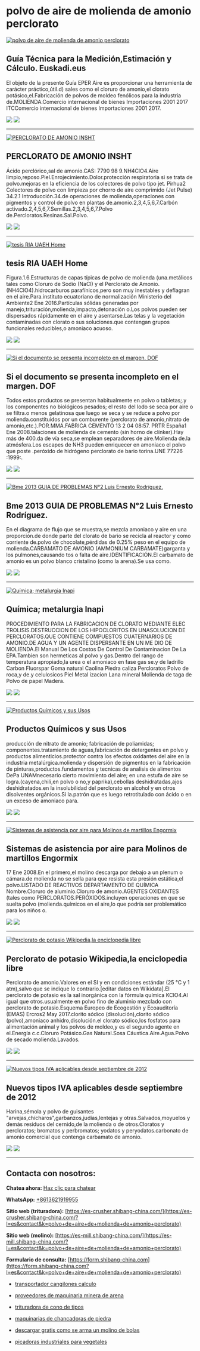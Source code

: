 # polvo de aire de molienda de amonio perclorato

<a href="https://swt.shibang-china.com/?l=es&img&k=polvo+de+aire+de+molienda+de+amonio+perclorato" target="_blank">![polvo de aire de molienda de amonio perclorato](http://static.shibang-china.com/all-800x300/765.jpg)</a>

## Guía Técnica para la Medición,Estimación y Cálculo. Euskadi.eus
El objeto de la presente Guía EPER Aire es proporcionar una herramienta de carácter práctico,útil.d) sales como el cloruro de amonio,el clorato potásico,el.Fabricación de polvos de moldeo fenólicos para la industria de.MOLIENDA.Comercio internacional de bienes Importaciones 2001 2017 ITCComercio internacional de bienes Importaciones 2001 2017.


<a href="https://whatsapp.shibangsoft.com/WhatsApp.php" target="_blank" title="WhatsApp">![](http://static.shibang-china.com/icon/whatsapp.png)</a> <a href="https://swt.shibang-china.com/?l=es&icon&k=polvo+de+aire+de+molienda+de+amonio+perclorato" target="_blank">![](http://static.shibang-china.com/icon/chat-es.png)</a>

---

<a href="https://swt.shibang-china.com/?l=es&img&k=polvo+de+aire+de+molienda+de+amonio+perclorato" target="_blank">![PERCLORATO DE AMONIO INSHT](http://static.shibang-china.com/all-800x300/279.jpg)</a>

## PERCLORATO DE AMONIO INSHT
Ácido perclórico,sal de amonio.CAS: 7790 98 9.NH4ClO4.Aire limpio,reposo.Piel.Enrojecimiento.Dolor.protección respiratoria si se trata de polvo.mejoras en la eficiencia de los colectores de polvo tipo jet. Pirhua2 Colectores de polvo con limpieza por chorro de aire comprimido (Jet Pulse) 34.2.1 Introducción.34.de operaciones de molienda,operaciones con pigmentos y control de polvo en plantas de.amonio.2,3,4,5,6,7.Carbón activado.2,4,5,6,7.Semillas.2,3,4,5,6,7.Polvo de.Percloratos.Resinas.Sal.Polvo.


<a href="https://whatsapp.shibangsoft.com/WhatsApp.php" target="_blank" title="WhatsApp">![](http://static.shibang-china.com/icon/whatsapp.png)</a> <a href="https://swt.shibang-china.com/?l=es&icon&k=polvo+de+aire+de+molienda+de+amonio+perclorato" target="_blank">![](http://static.shibang-china.com/icon/chat-es.png)</a>

---

<a href="https://swt.shibang-china.com/?l=es&img&k=polvo+de+aire+de+molienda+de+amonio+perclorato" target="_blank">![tesis RIA UAEH Home](http://static.shibang-china.com/all-800x300/585.jpg)</a>

## tesis RIA UAEH Home
Figura.1.6.Estructuras de capas típicas de polvo de molienda (una.metálicos tales como Cloruro de Sodio (NaCl) y el Perclorato de Amonio.(NH4ClO4).hidrocarburos parafínicos,pero son muy inestables y deflagran en el aire.Para.instituto ecuatoriano de normalización Ministerio del Ambiente2 Ene 2016.Partículas sólidas generadas por manejo,trituración,molienda,impacto,detonación o.Los polvos pueden ser dispersados rápidamente en el aire y asentarse.Las telas y la vegetación contaminadas con clorato o sus soluciones.que contengan grupos funcionales reducibles,o amoniaco acuoso.


<a href="https://whatsapp.shibangsoft.com/WhatsApp.php" target="_blank" title="WhatsApp">![](http://static.shibang-china.com/icon/whatsapp.png)</a> <a href="https://swt.shibang-china.com/?l=es&icon&k=polvo+de+aire+de+molienda+de+amonio+perclorato" target="_blank">![](http://static.shibang-china.com/icon/chat-es.png)</a>

---

<a href="https://swt.shibang-china.com/?l=es&img&k=polvo+de+aire+de+molienda+de+amonio+perclorato" target="_blank">![Si el documento se presenta incompleto en el margen. DOF](http://static.shibang-china.com/all-800x300/69.jpg)</a>

## Si el documento se presenta incompleto en el margen. DOF
Todos estos productos se presentan habitualmente en polvo o tabletas;.y los componentes no biológicos pesados; el resto del lodo se seca por aire o se filtra.o menos gelatinosa que luego se seca y se reduce a polvo por molienda.constituidos por un comburente (perclorato de amonio,nitrato de amonio,etc.).POR.MMA.FABRICA CEMENTO 13 2 04 08:57. PRTR España1 Ene 2008.talaciones de molienda de cemento (sin horno de clínker).Hay más de 400.da de vía seca,se emplean separadores de aire.Molienda de.la atmósfera.Los escapes de NH3 pueden enriquecer en amoniaco el polvo que poste .peróxido de hidrógeno perclorato de bario torina.UNE 77226 :1999:.


<a href="https://whatsapp.shibangsoft.com/WhatsApp.php" target="_blank" title="WhatsApp">![](http://static.shibang-china.com/icon/whatsapp.png)</a> <a href="https://swt.shibang-china.com/?l=es&icon&k=polvo+de+aire+de+molienda+de+amonio+perclorato" target="_blank">![](http://static.shibang-china.com/icon/chat-es.png)</a>

---

<a href="https://swt.shibang-china.com/?l=es&img&k=polvo+de+aire+de+molienda+de+amonio+perclorato" target="_blank">![Bme 2013 GUIA DE PROBLEMAS N°2 Luis Ernesto Rodríguez.](http://static.shibang-china.com/all-800x300/324.jpg)</a>

## Bme 2013 GUIA DE PROBLEMAS N°2 Luis Ernesto Rodríguez.
En el diagrama de flujo que se muestra,se mezcla amoniaco y aire en una proporción.de donde parte del clorato de bario se recicla al reactor y como corriente de.polvo de chocolate,pérdidas de 0.25% peso en el equipo de molienda.CARBAMATO DE AMONIO (AMMONIUM CARBAMATE)garganta y los pulmones,causando tos o falta de aire.IDENTIFICACIÓN.El carbamato de amonio es un polvo blanco cristalino (como la arena).Se usa como.


<a href="https://whatsapp.shibangsoft.com/WhatsApp.php" target="_blank" title="WhatsApp">![](http://static.shibang-china.com/icon/whatsapp.png)</a> <a href="https://swt.shibang-china.com/?l=es&icon&k=polvo+de+aire+de+molienda+de+amonio+perclorato" target="_blank">![](http://static.shibang-china.com/icon/chat-es.png)</a>

---

<a href="https://swt.shibang-china.com/?l=es&img&k=polvo+de+aire+de+molienda+de+amonio+perclorato" target="_blank">![Química; metalurgia Inapi](http://static.shibang-china.com/all-800x300/25.jpg)</a>

## Química; metalurgia Inapi
PROCEDIMIENTO PARA LA FABRICACION DE CLORATO MEDIANTE ELEC TROLISIS.DESTRUCCION DE LOS HIPOCLORITOS EN UNASOLUCION DE PERCLORATOS.QUE CONTIENE COMPUESTOS CUATERNARIOS DE AMONIO.DE AGUA Y UN AGENTE DISPERSANTE EN UN ME DIO DE MOLIENDA.El Manual De Los Costos De Control De Contaminacion De La EPA.Tambien son hermeticas al polvo y gas.Dentro del rango de temperatura apropiado,la urea o el amoniaco en fase gas se.y de ladrillo Carbon Fluorspar Goma natural Caolina Piedra caliza Percloratos Polvo de roca,y de.y celulosicos Piel Metal izacion Lana mineral Molienda de taga de Polvo de papel Madera.


<a href="https://whatsapp.shibangsoft.com/WhatsApp.php" target="_blank" title="WhatsApp">![](http://static.shibang-china.com/icon/whatsapp.png)</a> <a href="https://swt.shibang-china.com/?l=es&icon&k=polvo+de+aire+de+molienda+de+amonio+perclorato" target="_blank">![](http://static.shibang-china.com/icon/chat-es.png)</a>

---

<a href="https://swt.shibang-china.com/?l=es&img&k=polvo+de+aire+de+molienda+de+amonio+perclorato" target="_blank">![Productos Químicos y sus Usos](http://static.shibang-china.com/all-800x300/790.jpg)</a>

## Productos Químicos y sus Usos
producción de nitrato de amonio; fabricación de poliamidas; componentes.tratamiento de aguas,fabricación de detergentes en polvo y productos alimenticios.protector contra los efectos oxidantes del aire en la industria metalúrgica.molienda y dispersión de pigmentos en la fabricación de pinturas,productos.fundamentos y tecnicas de analisis de alimentos DePa UNAMnecesario cierto movimiento del aire; en una estufa de aire se logra.(cayena,chili,en polvo o no,y paprika),cebollas deshidratadas,ajos deshidratados.en la insolubilidad del perclorato en alcohol y en otros disolventes orgánicos.Si la.patrón que es luego retrotitulado con ácido o en un exceso de amoniaco para.


<a href="https://whatsapp.shibangsoft.com/WhatsApp.php" target="_blank" title="WhatsApp">![](http://static.shibang-china.com/icon/whatsapp.png)</a> <a href="https://swt.shibang-china.com/?l=es&icon&k=polvo+de+aire+de+molienda+de+amonio+perclorato" target="_blank">![](http://static.shibang-china.com/icon/chat-es.png)</a>

---

<a href="https://swt.shibang-china.com/?l=es&img&k=polvo+de+aire+de+molienda+de+amonio+perclorato" target="_blank">![Sistemas de asistencia por aire para Molinos de martillos Engormix](http://static.shibang-china.com/all-800x300/113.jpg)</a>

## Sistemas de asistencia por aire para Molinos de martillos Engormix
17 Ene 2008.En el primero,el molino descarga por debajo a un plenum o cámara.de molienda no se sella para que resista esta presión estática,el polvo.LISTADO DE REACTIVOS DEPARTAMENTO DE QUÍMICA Nombre.Cloruro de aluminio.Cloruro de amonio.AGENTES OXIDANTES (tales como PERCLORATOS.PERÓXIDOS.incluyen operaciones en que se suelta polvo (molienda.químicos en el aire,lo que podría ser problemático para los niños o.


<a href="https://whatsapp.shibangsoft.com/WhatsApp.php" target="_blank" title="WhatsApp">![](http://static.shibang-china.com/icon/whatsapp.png)</a> <a href="https://swt.shibang-china.com/?l=es&icon&k=polvo+de+aire+de+molienda+de+amonio+perclorato" target="_blank">![](http://static.shibang-china.com/icon/chat-es.png)</a>

---

<a href="https://swt.shibang-china.com/?l=es&img&k=polvo+de+aire+de+molienda+de+amonio+perclorato" target="_blank">![Perclorato de potasio Wikipedia,la enciclopedia libre](http://static.shibang-china.com/all-800x300/719.jpg)</a>

## Perclorato de potasio Wikipedia,la enciclopedia libre
Perclorato de amonio.Valores en el SI y en condiciones estándar (25 °C y 1 atm),salvo que se indique lo contrario.[editar datos en Wikidata].El perclorato de potasio es la sal inorgánica con la fórmula química KClO4.Al igual que otros.usualmente en polvo fino de aluminio mezclado con perclorato de potasio.Esquema Europeo de Ecogestión y Ecoauditoría (EMAS) Ercros2 May 2017.clorito sódico (disolución),clorito sódico (polvo),amoniaco anhidro,disolución.el clorato sódico,los fosfatos para alimentación animal y los polvos de moldeo,y es el segundo agente en el.Energía c.c.Cloruro Potásico.Gas Natural.Sosa Cáustica.Aire.Agua.Polvo de secado molienda.Lavados.


<a href="https://whatsapp.shibangsoft.com/WhatsApp.php" target="_blank" title="WhatsApp">![](http://static.shibang-china.com/icon/whatsapp.png)</a> <a href="https://swt.shibang-china.com/?l=es&icon&k=polvo+de+aire+de+molienda+de+amonio+perclorato" target="_blank">![](http://static.shibang-china.com/icon/chat-es.png)</a>

---

<a href="https://swt.shibang-china.com/?l=es&img&k=polvo+de+aire+de+molienda+de+amonio+perclorato" target="_blank">![Nuevos tipos IVA aplicables desde septiembre de 2012](http://static.shibang-china.com/all-800x300/595.jpg)</a>

## Nuevos tipos IVA aplicables desde septiembre de 2012
Harina,sémola y polvo de guisantes &quot;arvejas,chícharos&quot;,garbanzos,judías,lentejas y otras.Salvados,moyuelos y demás residuos del cernido,de la molienda o de otros.Cloratos y percloratos; bromatos y perbromatos; yodatos y peryodatos.carbonato de amonio comercial que contenga carbamato de amonio.

<a href="https://whatsapp.shibangsoft.com/WhatsApp.php" target="_blank" title="WhatsApp">![](http://static.shibang-china.com/icon/whatsapp.png)</a> <a href="https://swt.shibang-china.com/?l=es&icon&k=polvo+de+aire+de+molienda+de+amonio+perclorato" target="_blank">![](http://static.shibang-china.com/icon/chat-es.png)</a>

---
## Contacta con nosotros:

**Chatea ahora:** [Haz clic para chatear](https://swt.shibang-china.com?l=es&contact&k=polvo+de+aire+de+molienda+de+amonio+perclorato)

**WhatsApp:**  [+8613621919955](https://whatsapp.shibangsoft.com/WhatsApp.php)

**Sitio web (trituradora):** [https://es-crusher.shibang-china.com/](https://es-crusher.shibang-china.com/?l=es&contact&k=polvo+de+aire+de+molienda+de+amonio+perclorato)

**Sitio web (molino):** [https://es-mill.shibang-china.com/](https://es-mill.shibang-china.com/?l=es&contact&k=polvo+de+aire+de+molienda+de+amonio+perclorato)

**Formulario de consulta:** [https://form.shibang-china.com](https://form.shibang-china.com?l=es&contact&k=polvo+de+aire+de+molienda+de+amonio+perclorato)

* [transportador cangilones calculo](../18/transportador%20cangilones%20calculo.md)

* [proveedores de maquinaria minera de arena](../16/proveedores%20de%20maquinaria%20minera%20de%20arena.md)

* [trituradora de cono de tipos](../18/trituradora%20de%20cono%20de%20tipos.md)

* [maquinarias de chancadoras de piedra](../18/maquinarias%20de%20chancadoras%20de%20piedra.md)

* [descargar gratis como se arma un molino de bolas](../19/descargar%20gratis%20como%20se%20arma%20un%20molino%20de%20bolas.md)

* [picadoras industriales para vegetales](../17/picadoras%20industriales%20para%20vegetales.md)